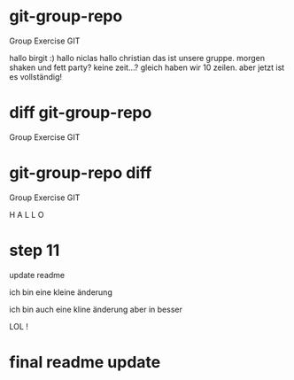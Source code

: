 # git-group-repo
Group Exercise GIT

hallo birgit :)
hallo niclas
hallo christian
das ist unsere gruppe.
morgen shaken und fett party?
keine zeit...?
gleich haben wir 10 zeilen.
aber jetzt ist es vollständig!


# diff git-group-repo
Group Exercise GIT

# git-group-repo diff
Group Exercise GIT

H
A
L
L
O

# step 11 
update readme 

ich bin eine kleine änderung

ich bin auch eine kline änderung aber in besser

LOL !

# final readme update